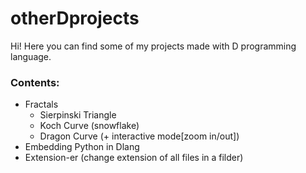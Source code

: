 # otherDprojects
Hi! Here you can find some of my projects made with D programming language.

### Contents:
- Fractals
  - Sierpinski Triangle
  - Koch Curve (snowflake)
  - Dragon Curve (+ interactive mode[zoom in/out])
- Embedding Python in Dlang
- Extension-er (change extension of all files in a filder)
